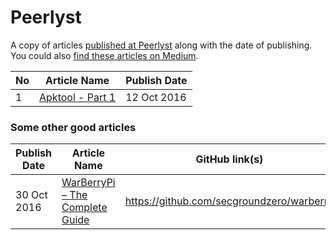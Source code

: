 # Peerlyst

A copy of articles [published at Peerlyst](https://www.peerlyst.com/users/hack-with-github) along with the date of publishing. You could also [find these articles on Medium](https://medium.com/@HackwithGithub).

| No | Article Name | Publish Date | 
|----|----|----|
| 1 | [Apktool - Part 1](https://github.com/Hack-with-Github/Peerlyst/blob/master/Articles/Apktool.md)  | 12 Oct 2016 |

### Some other good articles

| Publish Date | Article Name | GitHub link(s) | Author(s) |
|----|----|----|----|
| 30 Oct 2016 | [WarBerryPi – The Complete Guide](https://www.peerlyst.com/posts/warberrypi-the-complete-guide-secgroundzero)  | https://github.com/secgroundzero/warberry | [SecGroundZero](https://www.peerlyst.com/users/secgroundzero) ( [@sec_groundzero](https://twitter.com/sec_groundzero) )
